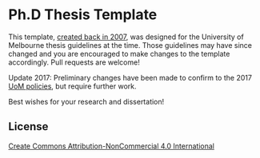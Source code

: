 # Ph.D Thesis Template

This template, [created back in 2007](https://www.jpap.org/blog/2007/07/phd-thesis-template/), was designed for the University of Melbourne thesis guidelines at the time. Those guidelines may have since changed and you are encouraged to make changes to the template accordingly.  Pull requests are welcome!

Update 2017: Preliminary changes have been made to confirm to the 2017 [UoM policies](http://gradresearch.unimelb.edu.au/__data/assets/pdf_file/0004/2027839/Preparation-of-GR-theses-rules.pdf), but require further work. 

Best wishes for your research and dissertation!

## License

[Create Commons Attribution-NonCommercial 4.0 International](https://creativecommons.org/licenses/by-nc/4.0/)
